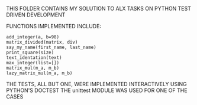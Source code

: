 THIS FOLDER CONTAINS MY SOLUTION TO ALX TASKS
ON PYTHON TEST DRIVEN DEVELOPMENT

FUNCTIONS IMPLEMENTED INCLUDE:

	add_integer(a, b=98)
	matrix_divided(matrix, div)
	say_my_name(first_name, last_name)
	print_square(size)
	text_identation(text)
	max_integer(list=[])
	matrix_mul(m_a, m_b)
	lazy_matrix_mul(m_a, m_b)

THE TESTS, ALL BUT ONE, WERE IMPLEMENTED INTERACTIVELY USING PYTHON'S DOCTEST
THE unittest MODULE WAS USED FOR ONE OF THE CASES
